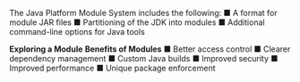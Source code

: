The Java Platform Module System includes the following:
■ A format for module JAR files
■ Partitioning of the JDK into modules
■ Additional command-line options for Java tools

**Exploring a Module**
**Benefits of Modules**
■ Better access control
■ Clearer dependency management
■ Custom Java builds
■ Improved security
■ Improved performance
■ Unique package enforcement



